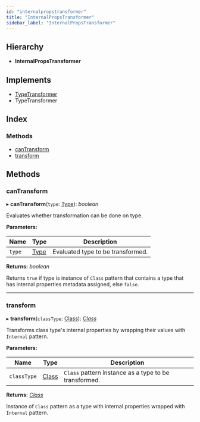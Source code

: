 ```yaml
---
id: "internalpropstransformer"
title: "InternalPropsTransformer"
sidebar_label: "InternalPropsTransformer"
---
```


## Hierarchy

* **InternalPropsTransformer**

## Implements

* [TypeTransformer](../interfaces/types.typetransformer.md)
* TypeTransformer

## Index

### Methods

* [canTransform](internalpropstransformer.md#cantransform)
* [transform](internalpropstransformer.md#transform)

## Methods

###  canTransform

▸ **canTransform**(`type`: [Type](../modules/types.md#type)): *boolean*

Evaluates whether transformation can be done on type.

**Parameters:**

Name | Type | Description |
------ | ------ | ------ |
`type` | [Type](../modules/types.md#type) | Evaluated type to be transformed. |

**Returns:** *boolean*

Returns `true` if type is instance of `Class` pattern that contains a type that has internal properties metadata assigned, else `false`.

___

###  transform

▸ **transform**(`classType`: [Class](class.md)): *[Class](class.md)*

Transforms class type's internal properties by wrapping their values with `Internal` pattern.

**Parameters:**

Name | Type | Description |
------ | ------ | ------ |
`classType` | [Class](class.md) | `Class` pattern instance as a type to be transformed. |

**Returns:** *[Class](class.md)*

Instance of `Class` pattern as a type with internal
properties wrapped with `Internal` pattern.
